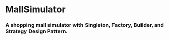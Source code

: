 # MallSimulator

### A shopping mall simulator with Singleton, Factory, Builder, and Strategy Design Pattern.
